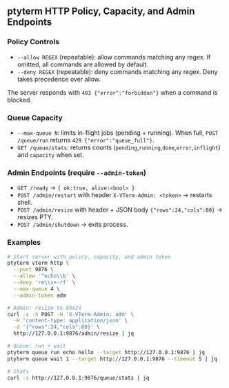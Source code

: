 ## ptyterm HTTP Policy, Capacity, and Admin Endpoints

### Policy Controls

- `--allow REGEX` (repeatable): allow commands matching any regex. If omitted, all commands are allowed by default.
- `--deny REGEX` (repeatable): deny commands matching any regex. Deny takes precedence over allow.

The server responds with `403 {"error":"forbidden"}` when a command is blocked.

### Queue Capacity

- `--max-queue N`: limits in-flight jobs (pending + running). When full, `POST /queue/run` returns `429 {"error":"queue_full"}`.
- `GET /queue/stats`: returns counts (`pending`,`running`,`done`,`error`,`inflight`) and `capacity` when set.

### Admin Endpoints (require `--admin-token`)

- `GET /ready` → `{ ok:true, alive:<bool> }`
- `POST /admin/restart` with header `X-VTerm-Admin: <token>` → restarts shell.
- `POST /admin/resize` with header + JSON body `{"rows":24,"cols":80}` → resizes PTY.
- `POST /admin/shutdown` → exits process.

### Examples

```bash
# Start server with policy, capacity, and admin token
ptyterm vterm http \
  --port 9876 \
  --allow '^echo\\b' \
  --deny 'rm\\s+-rf' \
  --max-queue 4 \
  --admin-token adm

# Admin: resize to 80x24
curl -s -X POST -H 'X-VTerm-Admin: adm' \
  -H 'content-type: application/json' \
  -d '{"rows":24,"cols":80}' \
  http://127.0.0.1:9876/admin/resize | jq

# Queue: run + wait
ptyterm queue run echo hello --target http://127.0.0.1:9876 | jq
ptyterm queue wait 1 --target http://127.0.0.1:9876 --timeout 5 | jq

# Stats
curl -s http://127.0.0.1:9876/queue/stats | jq
```

